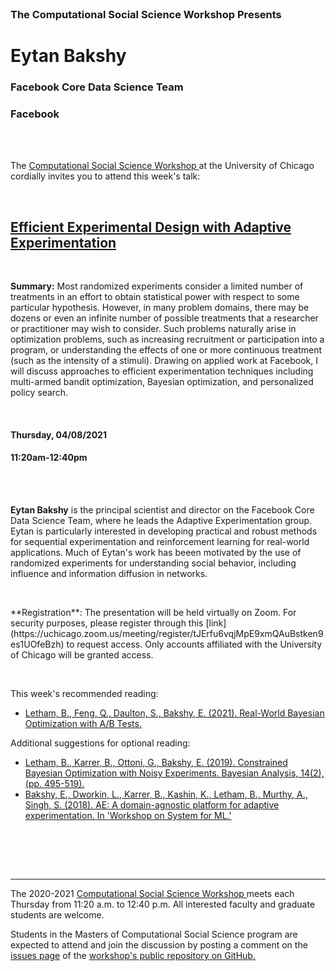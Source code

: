




<br>

<h3 class=pfblock-header> The Computational Social Science Workshop Presents </h3>

<h1 class=pfblock-header3> Eytan Bakshy</h1>
<h3 class=pfblock-header3> Facebook Core Data Science Team </h3>
<h3 class=pfblock-header3> Facebook </h3>

<br><br>



<p class=pfblock-header3>The <a href="https://macss.uchicago.edu/content/computation-workshop"> Computational Social Science Workshop </a> at the University of Chicago cordially invites you to attend this week's talk:</p>



<br>

<div class=pfblock-header3>
<h2 class=pfblock-header>
  <a href=https://github.com/uchicago-computation-workshop/Spring2021/tree/master/04-08_Bakshy> Efficient Experimental Design with Adaptive Experimentation </a>
</h2>

<br>
</div>



<p class=footertext2>

**Summary:** Most randomized experiments consider a limited number of treatments in an effort to obtain statistical power with respect to some particular hypothesis.  However, in many problem domains, there may be dozens or even an infinite number of possible treatments that a researcher or practitioner may wish to consider.  Such problems naturally arise in optimization problems, such as increasing recruitment or participation into a program, or understanding the effects of one or more continuous treatment (such as the intensity of a stimuli).  Drawing on applied work at Facebook, I will discuss approaches to efficient experimentation techniques including multi-armed bandit optimization, Bayesian optimization, and personalized policy search.

</p>

<br>

<h4 class=pfblock-header3> Thursday, 04/08/2021 </h4>
<h4 class=pfblock-header3> 11:20am-12:40pm </h4>

<br><br>

<p class=footertext2>

**Eytan Bakshy** is the principal scientist and director on the Facebook Core Data Science Team, where he leads the Adaptive Experimentation group. Eytan is particularly interested in developing practical and robust methods for sequential experimentation and reinforcement learning for real-world applications. Much of Eytan's work has beeen motivated by the use of randomized experiments for understanding social behavior, including influence and information diffusion in networks.
</p>

<br>

<p class=footertext2>
**Registration**: The presentation will be held virtually on Zoom. For security purposes, please register through this [link](https://uchicago.zoom.us/meeting/register/tJErfu6vqjMpE9xmQAuBstken9es1UOfeBzh) to request access. Only accounts affiliated with the University of Chicago will be granted access.
</p>

<br>

This week's recommended reading:

- [Letham, B., Feng, Q., Daulton, S., Bakshy, E. (2021). Real-World Bayesian Optimization with A/B Tests.](https://github.com/uchicago-computation-workshop/Spring2021/blob/master/04-08_Bakshy/bayesopt_for_ab_testing_review.pdf)

Additional suggestions for optional reading:

- [Letham, B., Karrer, B., Ottoni, G., Bakshy, E. (2019). Constrained Bayesian Optimization with Noisy Experiments. Bayesian Analysis, 14(2), (pp. 495-519).](https://github.com/uchicago-computation-workshop/Spring2021/blob/master/04-08_Bakshy/18_BA1110.pdf)
- [Bakshy, E., Dworkin, L., Karrer, B., Kashin, K., Letham, B., Murthy, A., Singh, S. (2018). AE: A domain-agnostic platform for adaptive experimentation. In 'Workshop on System for ML.'](https://github.com/uchicago-computation-workshop/Spring2021/blob/master/04-08_Bakshy/ae_workshop_2018.pdf)

<br>

<br><br>

---

<p class=footertext> The 2020-2021 <a href="https://macss.uchicago.edu/content/computation-workshop"> Computational Social Science Workshop </a> meets each Thursday from 11:20 a.m. to 12:40 p.m. All interested faculty and graduate students are welcome.</p>



<p class=footertext>Students in the Masters of Computational Social Science program are expected to attend and join the discussion by posting a comment on the <a href=https://github.com/uchicago-computation-workshop/Spring2021/issues/2>issues page</a> of the <a href=https://github.com/uchicago-computation-workshop/Spring2021/tree/master/04-08_Bakshy>workshop's public repository on GitHub.</a></p>

